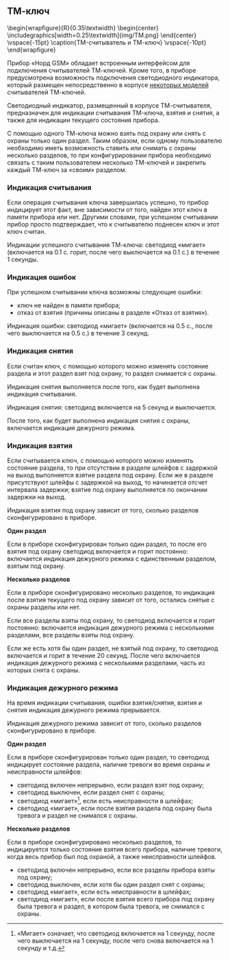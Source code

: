 
## ТМ-ключ

\begin{wrapfigure}{R}{0.35\textwidth}
	\begin{center}
		\includegraphics[width=0.25\textwidth]{img/TM.png}
	\end{center}
	\vspace{-15pt}
	\caption{TM-считыватель и ТМ-ключ}
	\vspace{-10pt}
\end{wrapfigure}

Прибор «Норд GSM» обладает встроенным интерфейсом для подключения считывателей ТМ-ключей. Кроме того, в приборе предусмотрена возможность подключения светодиодного индикатора, который размещен непосредственно в корпусе [некоторых моделей](http://shop.cnord.ru/control-devices/rtm-01.html) считывателей ТМ-ключей.

Светодиодный индикатор, размещенный в корпусе ТМ-считывателя, предназначен для индикации считывания ТМ-ключа, взятия и снятия, а также для индикации текущего состояния прибора.

С помощью одного ТМ-ключа можно взять под охрану или снять с охраны только один раздел. Таким образом, если одному пользователю необходимо иметь возможность ставить или снимать с охраны несколько разделов, то при конфигурировании прибора необходимо связать с таким пользователем несколько ТМ-ключей и закрепить каждый ТМ-ключ за «своим» разделом.

### Индикация считывания

Если операция считывания ключа завершилась успешно, то прибор индицирует этот факт, вне зависимости от того, найден этот ключ в памяти прибора или нет. Другими словами, при успешном считывании прибор просто подтверждает, что к считывателю поднесен ключ и этот ключ считан. 

Индикации успешного считывания ТМ-ключа: светодиод «мигает» (включается на 0.1 с. горит, после чего выключается на 0.1 с.) в течение 1 секунды.

### Индикация ошибок

При успешном считывании ключа возможны следующие ошибки:

* ключ не найден в памяти прибора;
* отказ от взятия (причины описаны в разделе «Отказ от взятия»).

Индикация ошибки: светодиод «мигает» (включается на 0.5 с., после чего выключается на 0.5 с.) в течение 3 секунд.

### Индикация снятия

Если считан ключ, с помощью которого можно изменять состояние раздела и этот раздел взят под охрану, то раздел снимается с охраны.

Индикация снятия выполняется после того, как будет выполнена индикация считывания.

Индикация снятия: светодиод включается на 5 секунд и выключается.

После того, как будет выполнена индикация снятия с охраны, включается индикация дежурного режима.

### Индикация взятия

Если считывается ключ, с помощью которого можно изменять состояние раздела, то при отсутствии в разделе шлейфов с задержкой на выход выполняется взятие раздела под охрану. Если же в разделе присутствуют шлейфы с задержкой на выход, то начинается отсчет интервала задержки; взятие под охрану выполняется по окончании задержки на выход.

Индикация взятия под охрану зависит от того, сколько разделов сконфигурировано в приборе.

**Один раздел**

Если в приборе сконфигурирован только один раздел, то после его взятия под охрану светодиод включается и горит постоянно: включается индикация дежурного режима с единственным разделом, взятым под охрану.

**Несколько разделов**

Если в приборе сконфигурировано несколько разделов, то индикация после взятия текущего под охрану зависит от того, остались снятые с охраны разделы или нет.

Если все разделы взяты под охрану, то светодиод включается и горит постоянно: включается индикация дежурного режима с несколькими разделами, все разделы взяты под охрану.

Если же есть хотя бы один раздел, не взятый под охрану, то светодиод включается и горит в течение 20 секунд. После чего включается индикация дежурного режима с несколькими разделами, часть из которых снята с охраны.

### Индикация дежурного режима

На время индикации считывания, ошибки взятия/снятия, взятия и снятия индикация дежурного режима 
прерывается.

Индикация дежурного режима зависит от того, сколько разделов сконфигурировано в приборе.

**Один раздел**

Если в приборе сконфигурирован только один раздел, то светодиод индицирует состояние раздела, наличие тревоги во время охраны и неисправности шлейфов:

* светодиод включен непрерывно, если раздел взят под охрану;
* светодиод выключен, если раздел снят с охраны;
* светодиод «мигает»[^blink], если есть неисправности в шлейфах;
* светодиод «мигает», если после взятия раздела под охрану была тревога и раздел не снимался с охраны.


[^blink]: «Мигает» означает, что светодиод включается на 1 секунду, после чего выключается на 1 секунду, после чего снова включается на 1 секунду и т.д.


**Несколько разделов**

Если в приборе сконфигурировано несколько разделов, то индицируется только состояние взятия всего прибора, наличие тревоги, когда весь прибор был под охраной, а также неисправности шлейфов.

* светодиод включен непрерывно, если все разделы прибора взяты под охрану;
* светодиод выключен, если хотя бы один раздел снят с охраны;
* светодиод «мигает», если есть неисправности в шлейфах;
* светодиод «мигает», если после взятия всего прибора под охрану была тревога и раздел, в котором была тревога, не снимался с охраны.

